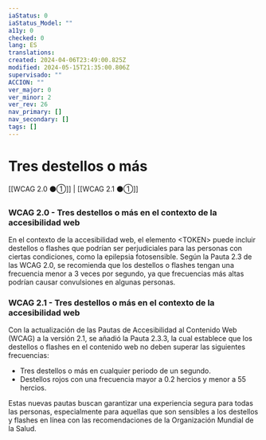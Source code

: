 ```yaml
---
iaStatus: 0
iaStatus_Model: ""
a11y: 0
checked: 0
lang: ES
translations: 
created: 2024-04-06T23:49:00.825Z
modified: 2024-05-15T21:35:00.806Z
supervisado: ""
ACCION: ""
ver_major: 0
ver_minor: 2
ver_rev: 26
nav_primary: []
nav_secondary: []
tags: []
---
```

# Tres destellos o más

[[WCAG 2.0 ⚫①]] | [[WCAG 2.1 ⚫①]]

### WCAG 2.0 - Tres destellos o más en el contexto de la accesibilidad web

En el contexto de la accesibilidad web, el elemento \<TOKEN> puede incluir destellos o flashes que podrían ser perjudiciales para las personas con ciertas condiciones, como la epilepsia fotosensible. Según la Pauta 2.3 de las WCAG 2.0, se recomienda que los destellos o flashes tengan una frecuencia menor a 3 veces por segundo, ya que frecuencias más altas podrían causar convulsiones en algunas personas.

### WCAG 2.1 - Tres destellos o más en el contexto de la accesibilidad web

Con la actualización de las Pautas de Accesibilidad al Contenido Web (WCAG) a la versión 2.1, se añadió la Pauta 2.3.3, la cual establece que los destellos o flashes en el contenido web no deben superar las siguientes frecuencias: 

- Tres destellos o más en cualquier periodo de un segundo.
- Destellos rojos con una frecuencia mayor a 0.2 hercios y menor a 55 hercios.

Estas nuevas pautas buscan garantizar una experiencia segura para todas las personas, especialmente para aquellas que son sensibles a los destellos y flashes en línea con las recomendaciones de la Organización Mundial de la Salud.
